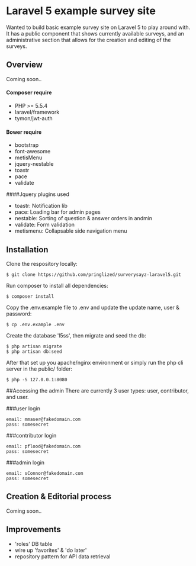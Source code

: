 # Laravel 5 example survey site
Wanted to build basic example survey site on Laravel 5 to play around with.  It has a public component that shows currently available surveys, and an administrative section that allows for the creation and editing of the surveys.


## Overview
Coming soon..

#### Composer require
- PHP >= 5.5.4
- laravel/framework
- tymon/jwt-auth

#### Bower require
- bootstrap
- font-awesome
- metisMenu
- jquery-nestable
- toastr
- pace
- validate

####Jquery plugins used
- toastr: Notification lib
- pace: Loading bar for admin pages
- nestable: Sorting of question & answer orders in andmin
- validate: Form validation
- metismenu: Collapsable side navigation menu

## Installation

Clone the respository locally:

```
$ git clone https://github.com/pringlized/surverysayz-laravel5.git
```

Run composer to install all dependencies:

```
$ composer install
```

Copy the .env.example file to .env and update the update name, user & password:

```
$ cp .env.example .env
```

Create the database 'l5ss', then migrate and seed the db:

```
$ php artisan migrate
$ php artisan db:seed
```

After that set up you apache/nginx environment or simply run the php cli server in the public/ folder:

```
$ php -S 127.0.0.1:8080
```

##Accessing the admin
There are currently 3 user types: user, contributor, and user.

###user login

```
email: mmaser@fakedomain.com
pass: somesecret
```

###contributor login

```
email: pflood@fakedomain.com
pass: somesecret
```

###admin login

```
email: sConnor@fakedomain.com
pass: somesecret
```

## Creation & Editorial process
Coming soon..

## Improvements
- 'roles' DB table
- wire up 'favorites' & 'do later'
- repository pattern for API data retrieval